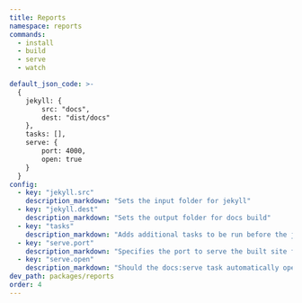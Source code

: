 ```yaml
---
title: Reports
namespace: reports
commands:
  - install
  - build
  - serve
  - watch

default_json_code: >-
  {
  	jekyll: {
  		src: "docs",
  		dest: "dist/docs"
  	},
  	tasks: [],
  	serve: {
  		port: 4000,
  		open: true
  	}
  }
config:
  - key: "jekyll.src"
    description_markdown: "Sets the input folder for jekyll"
  - key: "jekyll.dest"
    description_markdown: "Sets the output folder for docs build"
  - key: "tasks"
    description_markdown: "Adds additional tasks to be run before the jekyll build. This is useful for reducing build time in jekyll."
  - key: "serve.port"
    description_markdown: "Specifies the port to serve the built site from."
  - key: "serve.open"
    description_markdown: "Should the docs:serve task automatically open a tab in a browser"
dev_path: packages/reports
order: 4
---
```

